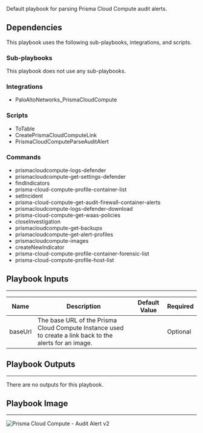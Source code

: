 Default playbook for parsing Prisma Cloud Compute audit alerts.

## Dependencies

This playbook uses the following sub-playbooks, integrations, and scripts.

### Sub-playbooks

This playbook does not use any sub-playbooks.

### Integrations

* PaloAltoNetworks_PrismaCloudCompute

### Scripts

* ToTable
* CreatePrismaCloudComputeLink
* PrismaCloudComputeParseAuditAlert

### Commands

* prismacloudcompute-logs-defender
* prismacloudcompute-get-settings-defender
* findIndicators
* prisma-cloud-compute-profile-container-list
* setIncident
* prisma-cloud-compute-get-audit-firewall-container-alerts
* prismacloudcompute-logs-defender-download
* prisma-cloud-compute-get-waas-policies
* closeInvestigation
* prismacloudcompute-get-backups
* prismacloudcompute-get-alert-profiles
* prismacloudcompute-images
* createNewIndicator
* prisma-cloud-compute-profile-container-forensic-list
* prisma-cloud-compute-profile-host-list

## Playbook Inputs

---

| **Name** | **Description** | **Default Value** | **Required** |
| --- | --- | --- | --- |
| baseUrl | The base URL of the Prisma Cloud Compute Instance used to create a link back to the alerts for an image. |  | Optional |

## Playbook Outputs

---
There are no outputs for this playbook.

## Playbook Image

---

![Prisma Cloud Compute - Audit Alert v2](../doc_files/Prisma_Cloud_Compute_-_Audit_Alert_v2.png)